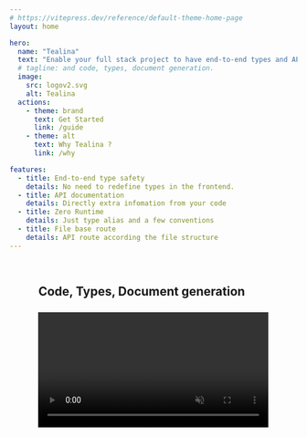 ```yaml
---
# https://vitepress.dev/reference/default-theme-home-page
layout: home

hero:
  name: "Tealina"
  text: "Enable your full stack project to have end-to-end types and API documentation"
  # tagline: and code, types, document generation.
  image:
    src: logov2.svg
    alt: Tealina
  actions:
    - theme: brand
      text: Get Started
      link: /guide
    - theme: alt
      text: Why Tealina ?
      link: /why

features:
  - title: End-to-end type safety
    details: No need to redefine types in the frontend.
  - title: API documentation
    details: Directly extra infomation from your code
  - title: Zero Runtime
    details: Just type alias and a few conventions
  - title: File base route
    details: API route according the file structure
---
```


<style>
  .container p.text{
    font-size: 23px;
    line-height: 1.5;
  }
</style>
<script setup>
import serverMp4 from '/server1.mp4?url'
import webMp4 from '/web.mp4?url'
</script>

<div style="height:1rem"></div>
<div class="vp-doc" style="padding-left:10%;padding-right:10%">

  ## Code, Types, Document generation
  <div style="height:.4rem"></div>
  <video :src="serverMp4" style="width:100%" muted loop controls/>

  <div style="height:2rem"></div>

  ## End-to-end type safety
  <div style="height:.4rem"></div>
  <video :src="webMp4" style="width:100%" muted loop controls/>
</div>